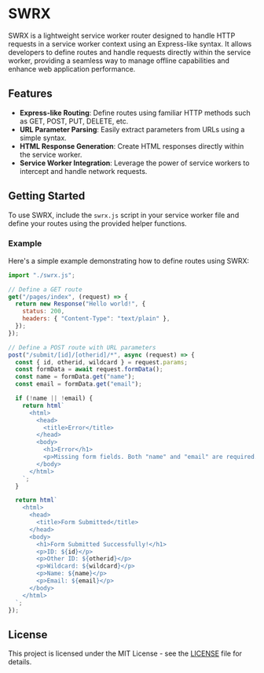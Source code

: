 # SWRX

SWRX is a lightweight service worker router designed to handle HTTP requests in a service worker context using an Express-like syntax. It allows developers to define routes and handle requests directly within the service worker, providing a seamless way to manage offline capabilities and enhance web application performance.

## Features

- **Express-like Routing**: Define routes using familiar HTTP methods such as GET, POST, PUT, DELETE, etc.
- **URL Parameter Parsing**: Easily extract parameters from URLs using a simple syntax.
- **HTML Response Generation**: Create HTML responses directly within the service worker.
- **Service Worker Integration**: Leverage the power of service workers to intercept and handle network requests.

## Getting Started

To use SWRX, include the `swrx.js` script in your service worker file and define your routes using the provided helper functions.

### Example

Here's a simple example demonstrating how to define routes using SWRX:

```javascript
import "./swrx.js";

// Define a GET route
get("/pages/index", (request) => {
  return new Response("Hello world!", {
    status: 200,
    headers: { "Content-Type": "text/plain" },
  });
});

// Define a POST route with URL parameters
post("/submit/[id]/[otherid]/*", async (request) => {
  const { id, otherid, wildcard } = request.params;
  const formData = await request.formData();
  const name = formData.get("name");
  const email = formData.get("email");

  if (!name || !email) {
    return html`
      <html>
        <head>
          <title>Error</title>
        </head>
        <body>
          <h1>Error</h1>
          <p>Missing form fields. Both "name" and "email" are required.</p>
        </body>
      </html>
    `;
  }

  return html`
    <html>
      <head>
        <title>Form Submitted</title>
      </head>
      <body>
        <h1>Form Submitted Successfully!</h1>
        <p>ID: ${id}</p>
        <p>Other ID: ${otherid}</p>
        <p>Wildcard: ${wildcard}</p>
        <p>Name: ${name}</p>
        <p>Email: ${email}</p>
      </body>
    </html>
  `;
});
```

## License

This project is licensed under the MIT License - see the [LICENSE](LICENSE) file for details.

